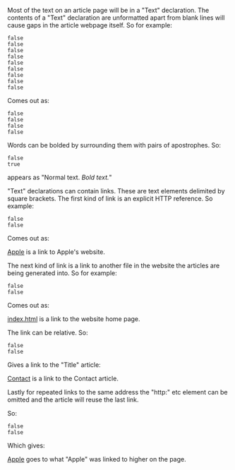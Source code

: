 Most of the text on an article page will be in a "Text"
declaration.  The contents of a "Text" declaration are
unformatted apart from blank lines will cause gaps in the
article webpage itself.  So for example:

~~~
false
false
false
false
false
false
false
false
false
~~~
Comes out as:

~~~
false
false
false
false
~~~
Words can be bolded by surrounding them with pairs of
apostrophes.  So:

~~~
false
true
~~~
appears as "Normal text.  *Bold text.*"

"Text" declarations can contain links.  These are text elements
delimited by square brackets.  The first kind of link is an explicit
HTTP reference.  So example:

~~~
false
false
~~~
Comes out as:

[Apple](https://www.apple.com/) is a link to Apple's website.

The next kind of link is a link to another file in the website
the articles are being generated into.  So for example:

~~~
false
false
~~~
Comes out as:

[index.html](/Users/peter/Sites/index.html) is a link to the website home page.

The link can be relative.  So:

~~~
false
false
~~~
Gives a link to the "Title" article:

[Contact](about) is a link to the Contact article.

Lastly for repeated links to the same address the "http:" etc
element can be omitted and the article will reuse the last link.

So:

~~~
false
false
~~~
Which gives:

[Apple](https://www.apple.com/) goes to what "Apple" was linked to higher on the page.
